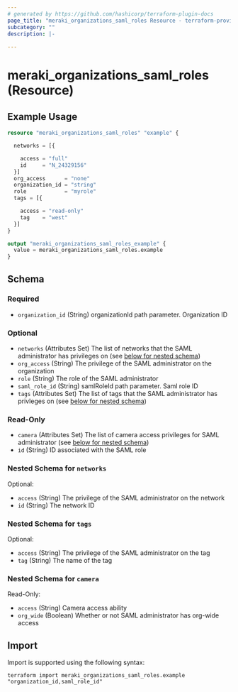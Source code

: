 ```yaml
---
# generated by https://github.com/hashicorp/terraform-plugin-docs
page_title: "meraki_organizations_saml_roles Resource - terraform-provider-meraki"
subcategory: ""
description: |-
  
---
```


# meraki_organizations_saml_roles (Resource)



## Example Usage

```terraform
resource "meraki_organizations_saml_roles" "example" {

  networks = [{

    access = "full"
    id     = "N_24329156"
  }]
  org_access      = "none"
  organization_id = "string"
  role            = "myrole"
  tags = [{

    access = "read-only"
    tag    = "west"
  }]
}

output "meraki_organizations_saml_roles_example" {
  value = meraki_organizations_saml_roles.example
}
```

<!-- schema generated by tfplugindocs -->
## Schema

### Required

- `organization_id` (String) organizationId path parameter. Organization ID

### Optional

- `networks` (Attributes Set) The list of networks that the SAML administrator has privileges on (see [below for nested schema](#nestedatt--networks))
- `org_access` (String) The privilege of the SAML administrator on the organization
- `role` (String) The role of the SAML administrator
- `saml_role_id` (String) samlRoleId path parameter. Saml role ID
- `tags` (Attributes Set) The list of tags that the SAML administrator has privleges on (see [below for nested schema](#nestedatt--tags))

### Read-Only

- `camera` (Attributes Set) The list of camera access privileges for SAML administrator (see [below for nested schema](#nestedatt--camera))
- `id` (String) ID associated with the SAML role

<a id="nestedatt--networks"></a>
### Nested Schema for `networks`

Optional:

- `access` (String) The privilege of the SAML administrator on the network
- `id` (String) The network ID


<a id="nestedatt--tags"></a>
### Nested Schema for `tags`

Optional:

- `access` (String) The privilege of the SAML administrator on the tag
- `tag` (String) The name of the tag


<a id="nestedatt--camera"></a>
### Nested Schema for `camera`

Read-Only:

- `access` (String) Camera access ability
- `org_wide` (Boolean) Whether or not SAML administrator has org-wide access

## Import

Import is supported using the following syntax:

```shell
terraform import meraki_organizations_saml_roles.example "organization_id,saml_role_id"
```

